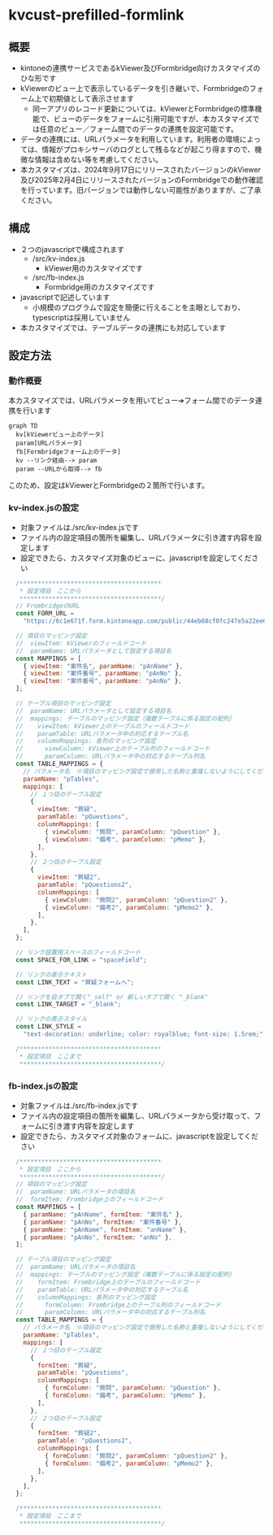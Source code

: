 # kvcust-prefilled-formlink

## 概要
- kintoneの連携サービスであるkViewer及びFormbridge向けカスタマイズのひな形です
- kViewerのビュー上で表示しているデータを引き継いで、Formbridgeのフォーム上で初期値として表示させます
  - 同一アプリのレコード更新については、kViewerとFormbridgeの標準機能で、ビューのデータをフォームに引用可能ですが、本カスタマイズでは任意のビュー／フォーム間でのデータの連携を設定可能です。
- データの連携には、URLパラメータを利用しています。利用者の環境によっては、情報がプロキシサーバのログとして残るなどが起こり得ますので、機微な情報は含めない等を考慮してください。
- 本カスタマイズは、2024年9月17日にリリースされたバージョンのkViewer及び2025年2月4日にリリースされたバージョンのFormbridgeでの動作確認を行っています。旧バージョンでは動作しない可能性がありますが、ご了承ください。

## 構成
- ２つのjavascriptで構成されます
  - /src/kv-index.js
    - kViewer用のカスタマイズです
  - /src/fb-index.js
    - Formbridge用のカスタマイズです
- javascriptで記述しています
  - 小規模のプログラムで設定を簡便に行えることを主眼としており、typescriptは採用していません
- 本カスタマイズでは、テーブルデータの連携にも対応しています

## 設定方法

### 動作概要
本カスタマイズでは、URLパラメータを用いてビュー➔フォーム間でのデータ連携を行います

```mermaid
graph TD
  kv[kViewerビュー上のデータ]
  param[URLパラメータ]
  fb[Formbridgeフォーム上のデータ]
  kv --リンク経由--> param
  param --URLから取得--> fb
```

このため、設定はkViewerとFormbridgeの２箇所で行います。

### kv-index.jsの設定

- 対象ファイルは./src/kv-index.jsです
- ファイル内の設定項目の箇所を編集し、URLパラメータに引き渡す内容を設定します
- 設定できたら、カスタマイズ対象のビューに、javascriptを設定してください

```javascript
  /***************************************
   * 設定項目　ここから
   ***************************************/
  // FrombridgeのURL
  const FORM_URL =
    "https://6c1e671f.form.kintoneapp.com/public/44eb68cf0fc247e5a22ee604b8892b659a1b4f9f4c2a28e782586dbd6cffb6b6";

  // 項目のマッピング設定
  //  viewItem: kViewerのフィールドコード
  //  paramName: URLパラメータとして設定する項目名
  const MAPPINGS = [
    { viewItem: "案件名", paramName: "pAnName" },
    { viewItem: "案件番号", paramName: "pAnNo" },
    { viewItem: "案件番号", paramName: "pAnNo" },
  ];

  // テーブル項目のマッピング設定
  //  paramName: URLパラメータとして設定する項目名
  //  mappings: テーブルのマッピング設定（複数テーブルに係る設定の配列）
  //    viewItem: kViewer上のテーブルのフィールドコード
  //    paramTable: URLパラメータ中の対応するテーブル名
  //    columnMappings: 各列のマッピング設定
  //      viewColumn: kViewer上のテーブル列のフィールドコード
  //      paramColumn: URLパラメータ中の対応するテーブル列名
  const TABLE_MAPPINGS = {
    // パラメータ名　※項目のマッピング設定で使用した名称と重複しないようにしてください
    paramName: "pTables",
    mappings: [
      // １つ目のテーブル設定
      {
        viewItem: "質疑",
        paramTable: "pQuestions",
        columnMappings: [
          { viewColumn: "質問", paramColumn: "pQuestion" },
          { viewColumn: "備考", paramColumn: "pMemo" },
        ],
      },
      // ２つ目のテーブル設定
      {
        viewItem: "質疑2",
        paramTable: "pQuestions2",
        columnMappings: [
          { viewColumn: "質問2", paramColumn: "pQuestion2" },
          { viewColumn: "備考2", paramColumn: "pMemo2" },
        ],
      },
    ],
  };

  // リンク設置用スペースのフィールドコード
  const SPACE_FOR_LINK = "spaceField";

  // リンクの表示テキスト
  const LINK_TEXT = "質疑フォームへ";

  // リンクを自タブで開く"_self" or 新しいタブで開く "_blank"
  const LINK_TARGET = "_blank";

  // リンクの表示スタイル
  const LINK_STYLE =
    "text-decoration: underline; color: royalblue; font-size: 1.5rem;";

  /***************************************
   * 設定項目　ここまで
   ***************************************/
```

### fb-index.jsの設定

- 対象ファイルは./src/fb-index.jsです
- ファイル内の設定項目の箇所を編集し、URLパラメータから受け取って、フォームに引き渡す内容を設定します
- 設定できたら、カスタマイズ対象のフォームに、javascriptを設定してください

```javascript
  /***************************************
   * 設定項目　ここから
   ***************************************/
  // 項目のマッピング設定
  //  paramName: URLパラメータの項目名
  //  formItem: Frombridge上のフィールドコード
  const MAPPINGS = [
    { paramName: "pAnName", formItem: "案件名" },
    { paramName: "pAnNo", formItem: "案件番号" },
    { paramName: "pAnName", formItem: "anName" },
    { paramName: "pAnNo", formItem: "anNo" },
  ];

  // テーブル項目のマッピング設定
  //  paramName: URLパラメータの項目名
  //  mappings: テーブルのマッピング設定（複数テーブルに係る設定の配列）
  //    formItem: Frombridge上のテーブルのフィールドコード
  //    paramTable: URLパラメータ中の対応するテーブル名
  //    columnMappings: 各列のマッピング設定
  //      formColumn: Frombridge上のテーブル列のフィールドコード
  //      paramColumn: URLパラメータ中の対応するテーブル列名
  const TABLE_MAPPINGS = {
    // パラメータ名　※項目のマッピング設定で使用した名称と重複しないようにしてください
    paramName: "pTables",
    mappings: [
      // １つ目のテーブル設定
      {
        formItem: "質疑",
        paramTable: "pQuestions",
        columnMappings: [
          { formColumn: "質問", paramColumn: "pQuestion" },
          { formColumn: "備考", paramColumn: "pMemo" },
        ],
      },
      // ２つ目のテーブル設定
      {
        formItem: "質疑2",
        paramTable: "pQuestions2",
        columnMappings: [
          { formColumn: "質問2", paramColumn: "pQuestion2" },
          { formColumn: "備考2", paramColumn: "pMemo2" },
        ],
      },
    ],
  };

  /***************************************
   * 設定項目　ここまで
   ***************************************/
```